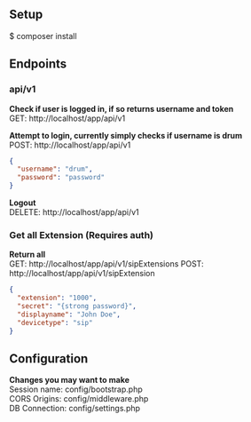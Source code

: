 ## Setup
$ composer install  

## Endpoints
### api/v1
**Check if user is logged in, if so returns username and token**  
GET: http://localhost/app/api/v1  

**Attempt to login, currently simply checks if username is drum**  
POST: http://localhost/app/api/v1
```json
{
  "username": "drum",
  "password": "password"
}
```

**Logout**  
DELETE: http://localhost/app/api/v1

### Get all Extension (Requires auth)
**Return all**  
GET: http://localhost/app/api/v1/sipExtensions
POST: http://localhost/app/api/v1/sipExtension
```json
{
  "extension": "1000",
  "secret": "{strong password}",
  "displayname": "John Doe",
  "devicetype": "sip"
}
```

## Configuration
**Changes you may want to make**  
Session name: config/bootstrap.php  
CORS Origins: config/middleware.php  
DB Connection: config/settings.php

